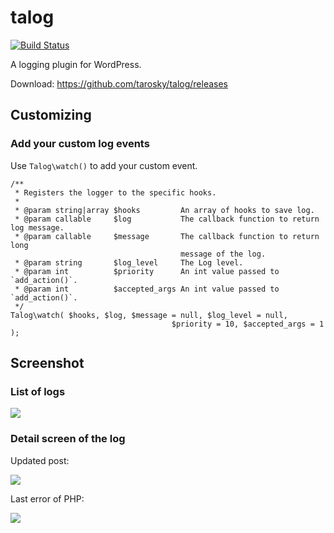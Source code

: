 # talog

[![Build Status](https://travis-ci.org/tarosky/talog.svg?branch=master)](https://travis-ci.org/tarosky/talog)

A logging plugin for WordPress.

Download: https://github.com/tarosky/talog/releases

## Customizing

### Add your custom log events

Use `Talog\watch()` to add your custom event.

```
/**
 * Registers the logger to the specific hooks.
 *
 * @param string|array $hooks         An array of hooks to save log.
 * @param callable     $log           The callback function to return log message.
 * @param callable     $message       The callback function to return long
                                      message of the log.
 * @param string       $log_level     The Log level.
 * @param int          $priority      An int value passed to `add_action()`.
 * @param int          $accepted_args An int value passed to `add_action()`.
 */
Talog\watch( $hooks, $log, $message = null, $log_level = null,
									$priority = 10, $accepted_args = 1 );
```

## Screenshot

### List of logs

![](https://www.evernote.com/l/ABWwkNLfbklOh5YYM6k0boOjBenoOwM6GBYB/image.png)

### Detail screen of the log

Updated post:

![](https://www.evernote.com/l/ABVgRrfpi_5MAar-zDO_Q9V18F3hkhspV18B/image.png)

Last error of PHP:

![](https://www.evernote.com/l/ABUj6csA8ElG3q5hwXiSHrYTRFtQ0lGyX0MB/image.png)
